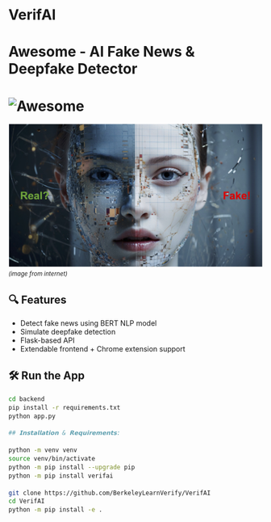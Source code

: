 # VerifAI
# Awesome - AI Fake News & Deepfake Detector

# ![Awesome](https://cdn.rawgit.com/sindresorhus/awesome/d7305f38d29fed78fa85652e3a63e154dd8e8829/media/badge.svg)

![from internet](cover.jpg)
<small>*(image from internet)*</small>


## 🔍 Features
- Detect fake news using BERT NLP model
- Simulate deepfake detection
- Flask-based API
- Extendable frontend + Chrome extension support
## 🛠️ Run the App
```bash
cd backend
pip install -r requirements.txt
python app.py

## 𝗜𝗻𝘀𝘁𝗮𝗹𝗹𝗮𝘁𝗶𝗼𝗻 & 𝗥𝗲𝗾𝘂𝗶𝗿𝗲𝗺𝗲𝗻𝘁𝘀:

python -m venv venv
source venv/bin/activate
python -m pip install --upgrade pip
python -m pip install verifai

git clone https://github.com/BerkeleyLearnVerify/VerifAI
cd VerifAI
python -m pip install -e .



